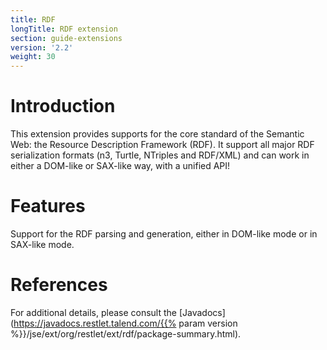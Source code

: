 ```yaml
---
title: RDF
longTitle: RDF extension
section: guide-extensions
version: '2.2'
weight: 30
---
```

# Introduction

This extension provides supports for the core standard of the Semantic
Web: the Resource Description Framework (RDF). It support all major RDF
serialization formats (n3, Turtle, NTriples and RDF/XML) and can work in
either a DOM-like or SAX-like way, with a unified API!

# Features

Support for the RDF parsing and generation, either in DOM-like mode or in SAX-like mode.

# References

For additional details, please consult the [Javadocs](https://javadocs.restlet.talend.com/{{% param version %}}/jse/ext/org/restlet/ext/rdf/package-summary.html).
